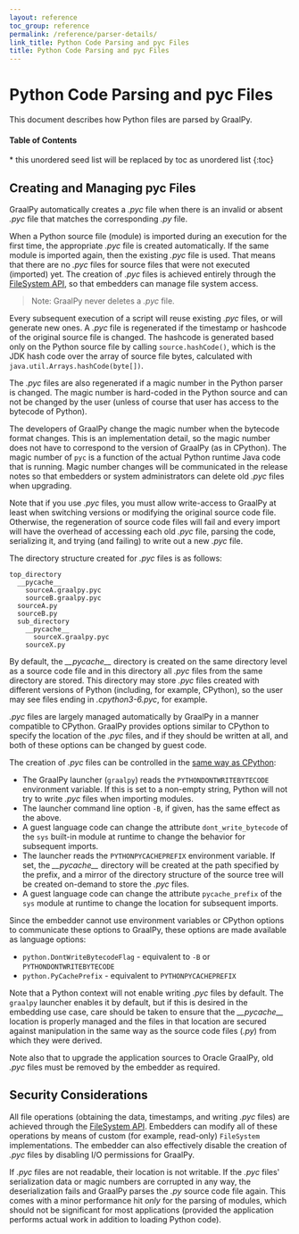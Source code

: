 ```yaml
---
layout: reference
toc_group: reference
permalink: /reference/parser-details/
link_title: Python Code Parsing and pyc Files
title: Python Code Parsing and pyc Files
---
```


# Python Code Parsing and pyc Files

This document describes how Python files are parsed by GraalPy.

<h4>Table of Contents</h4>
* this unordered seed list will be replaced by toc as unordered list
{:toc}

## Creating and Managing pyc Files

GraalPy automatically creates a _.pyc_ file when there is an invalid or absent _.pyc_ file that matches the corresponding _.py_ file.

When a Python source file (module) is imported during an execution for the first time, the appropriate _.pyc_ file is created automatically.
If the same module is imported again, then the existing _.pyc_ file is used.
That means that there are no _.pyc_ files for source files that were not executed (imported) yet.
The creation of _.pyc_ files is achieved entirely through the [FileSystem API](https://www.graalvm.org/sdk/javadoc/org/graalvm/polyglot/io/FileSystem.html), so that embedders can manage file system access.

> Note: GraalPy never deletes a _.pyc_ file.

Every subsequent execution of a script will reuse existing _.pyc_ files, or will generate new ones.
A _.pyc_ file is regenerated if the timestamp or hashcode of the original source file is changed.
The hashcode is generated based only on the Python source file by calling `source.hashCode()`, which is the JDK hash code over the array of source file bytes, calculated with `java.util.Arrays.hashCode(byte[])`.

The _.pyc_ files are also regenerated if a magic number in the Python parser is changed.
The magic number is hard-coded in the Python source and can not be changed by the user (unless of course that user has access to the bytecode of Python).

The developers of GraalPy change the magic number when the bytecode format changes.
This is an implementation detail, so the magic number does not have to correspond to the version of GraalPy (as in CPython).
The magic number of `pyc` is a function of the actual Python runtime Java code that is running. Magic number changes will be communicated in the release notes so that embedders or system administrators can delete old _.pyc_ files when upgrading.

Note that if you use _.pyc_ files, you must allow write-access to GraalPy at least when switching versions or modifying the original source code file.
Otherwise, the regeneration of source code files will fail and every import will have the overhead of accessing each old _.pyc_ file, parsing the code, serializing it, and trying (and failing) to write out a new _.pyc_ file.

The directory structure created for _.pyc_ files is as follows:
```
top_directory
  __pycache__
    sourceA.graalpy.pyc
    sourceB.graalpy.pyc
  sourceA.py
  sourceB.py
  sub_directory
    __pycache__
      sourceX.graalpy.pyc
    sourceX.py
```

By default, the _\_\_pycache\_\__ directory is created on the same directory level as a source code file and in this directory all _.pyc_ files from the same directory are stored.
This directory may store _.pyc_ files created with different versions of Python (including, for example, CPython), so the user may see files ending in _.cpython3-6.pyc_, for example.

_.pyc_ files are largely managed automatically by GraalPy in a manner compatible to CPython. GraalPy provides options similar to CPython to specify the location of the _.pyc_ files, and if they should be written at all, and both of these options can be changed by guest code.

The creation of _.pyc_ files can be controlled in the [same way as CPython](https://docs.python.org/3/using/cmdline.html):

  * The GraalPy launcher (`graalpy`) reads the `PYTHONDONTWRITEBYTECODE`
    environment variable. If this is set to a non-empty string, Python will not
    try to write _.pyc_ files when importing modules.
  * The launcher command line option `-B`, if given, has the same effect as the
    above.
  * A guest language code can change the attribute `dont_write_bytecode` of the
    `sys` built-in module at runtime to change the behavior for subsequent
    imports.
  * The launcher reads the `PYTHONPYCACHEPREFIX` environment variable. If set,
    the _\_\_pycache\_\__ directory will be created at the path specified by the
    prefix, and a mirror of the directory structure of the source tree will be
    created on-demand to store the _.pyc_ files.
  * A guest language code can change the attribute `pycache_prefix` of the `sys`
    module at runtime to change the location for subsequent imports.

Since the embedder cannot use environment variables or CPython options to
communicate these options to GraalPy, these options are made available as language options:

  * `python.DontWriteBytecodeFlag` - equivalent to `-B` or `PYTHONDONTWRITEBYTECODE`
  * `python.PyCachePrefix` - equivalent to `PYTHONPYCACHEPREFIX`


Note that a Python context will not enable writing _.pyc_ files by default.
The `graalpy` launcher enables it by default, but if this is desired in the embedding use case, care should be taken to ensure that the _\_\_pycache\_\__ location is properly managed and the files in that location are secured against manipulation in the same way as the source code files (_.py_) from which they were derived.

Note also that to upgrade the application sources to Oracle GraalPy, old _.pyc_
files must be removed by the embedder as required.

## Security Considerations

All file operations (obtaining the data, timestamps, and writing _.pyc_ files)
are achieved through the [FileSystem API](https://www.graalvm.org/sdk/javadoc/org/graalvm/polyglot/io/FileSystem.html). Embedders can modify all of these operations by means of custom (for example, read-only) `FileSystem` implementations.
The embedder can also effectively disable the creation of _.pyc_ files by disabling I/O permissions for GraalPy.

If _.pyc_ files are not readable, their location is not writable.
If the _.pyc_ files' serialization data or magic numbers are corrupted in any way, the deserialization fails and GraalPy parses the _.py_ source code file again.
This comes with a minor performance hit *only* for the parsing of modules, which should not be significant for most applications (provided the application performs actual work in addition to loading Python code).
